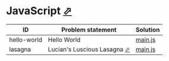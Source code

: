# JavaScript [⬀](https://exercism.org/tracks/javascript)


| ID          | Problem statement                                                                       | Solution                       |
|-------------|-----------------------------------------------------------------------------------------|--------------------------------|
| hello-world | Hello World                                                                             | [main.js](hello-world/main.js) |
| lasagna     | Lucian's Luscious Lasagna [⬀](https://exercism.org/tracks/javascript/exercises/lasagna) | [main.js](lasagna/main.js)     |

